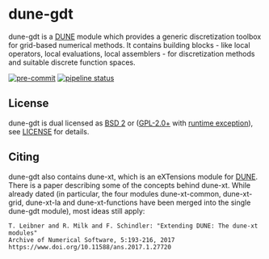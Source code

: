 dune-gdt
========

dune-gdt is a [DUNE](http://www.dune-project.org/) module which provides a generic
discretization toolbox for grid-based numerical methods. It contains building blocks - like
local operators, local evaluations, local assemblers - for discretization methods and suitable
discrete function spaces.

[![pre-commit](https://img.shields.io/badge/pre--commit-enabled-brightgreen?logo=pre-commit&logoColor=white)](https://github.com/pre-commit/pre-commit)
[![pipeline status](https://zivgitlab.uni-muenster.de/ag-ohlberger/dune-community/dune-xt/badges/master/pipeline.svg)](https://zivgitlab.uni-muenster.de/ag-ohlberger/dune-community/dune-xt/-/commits/master)


License
-------

dune-gdt is dual licensed as [BSD 2](http://opensource.org/licenses/BSD-2-Clause) or ([GPL-2.0+](http://opensource.org/licenses/gpl-license) with [runtime exception](http://www.dune-project.org/license.html)), see [LICENSE](LICENSE) for details.


Citing
------

dune-gdt also contains dune-xt, which is an eXTensions module for [DUNE](https://www.dune-project.org).
There is a paper describing some of the concepts behind dune-xt.
While already dated (in particular, the four modules dune-xt-common, dune-xt-grid, dune-xt-la and dune-xt-functions have been merged into the single dune-gdt module), most ideas still apply:

    T. Leibner and R. Milk and F. Schindler: "Extending DUNE: The dune-xt modules"
    Archive of Numerical Software, 5:193-216, 2017
    https://www.doi.org/10.11588/ans.2017.1.27720
